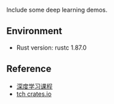 Include some deep learning demos.

## Environment
- Rust version: rustc 1.87.0

## Reference
- [深度学习课程](https://www.bilibili.com/video/BV1d378zMEBg)
- [tch crates.io](https://crates.io/crates/tch)
